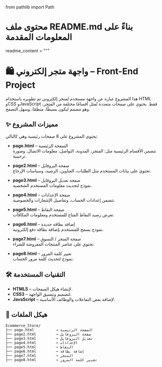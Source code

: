from pathlib import Path

# محتوى ملف README.md بناءً على المعلومات المقدمة
readme_content = """
# 🛍️ واجهة متجر إلكتروني – Front-End Project

هذا المشروع عبارة عن واجهة مستخدم لمتجر إلكتروني تم تطويره باستخدام HTML وCSS وJavaScript فقط. يحتوي على صفحات متعددة تُمثل أقسامًا مختلفة من المتجر، وهو مصمم ليكون بسيطًا، منظمًا، وسهل التصفح.

## ✨ مميزات المشروع

يحتوي المشروع على 8 صفحات رئيسية وهي كالتالي:

- **page.html** – الصفحة الرئيسية  
  تتضمن الأقسام الرئيسية مثل: المتجر، المدونة، التواصل، معلومات الاتصال، وصورة ترحيبية.

- **page2.html** – صفحة البروفايل  
  تحتوي على بيانات المستخدم مثل الطلبات، العناوين، الرصيد، وسياسات الإرجاع.

- **page3.html** – صفحة تعديل البروفايل  
  نموذج لتحديث معلومات المستخدم الشخصية.

- **page4.html** – صفحة الإعدادات  
  تتضمن إعدادات الحساب، وتفاصيل الإشعارات والخصوصية.

- **page5.html** – صفحة النقاط  
  تعرض رصيد النقاط المتاح للمستخدم ومعلومات المكافآت.

- **page6.html** – إضافة بطاقة جديدة  
  نموذج يسمح للمستخدم بإضافة بطاقة دفع إلكترونية.

- **page7.html** – صفحة المتجر / التسوق  
  تحتوي على عناصر المنتجات المعروضة للشراء.

- **page8.html** – تغيير كلمة المرور  
  نموذج لتحديث كلمة مرور الحساب.

## 🛠️ التقنيات المستخدمة

- **HTML5** – لإنشاء هيكل الصفحات.
- **CSS3** – لتصميم وتنسيق الواجهة.
- **JavaScript** – لإضافة بعض التفاعلات والوظائف الأساسية.

## 📁 هيكل الملفات

```plaintext
Ecommerce_Store/
├── page.html          → الصفحة الرئيسية
├── page2.html         → صفحة البروفايل
├── page3.html         → تعديل البروفايل
├── page4.html         → الإعدادات
├── page5.html         → النقاط
├── page6.html         → إضافة بطاقة
├── page7.html         → المتجر
├── page8.html         → تغيير كلمة المرور

